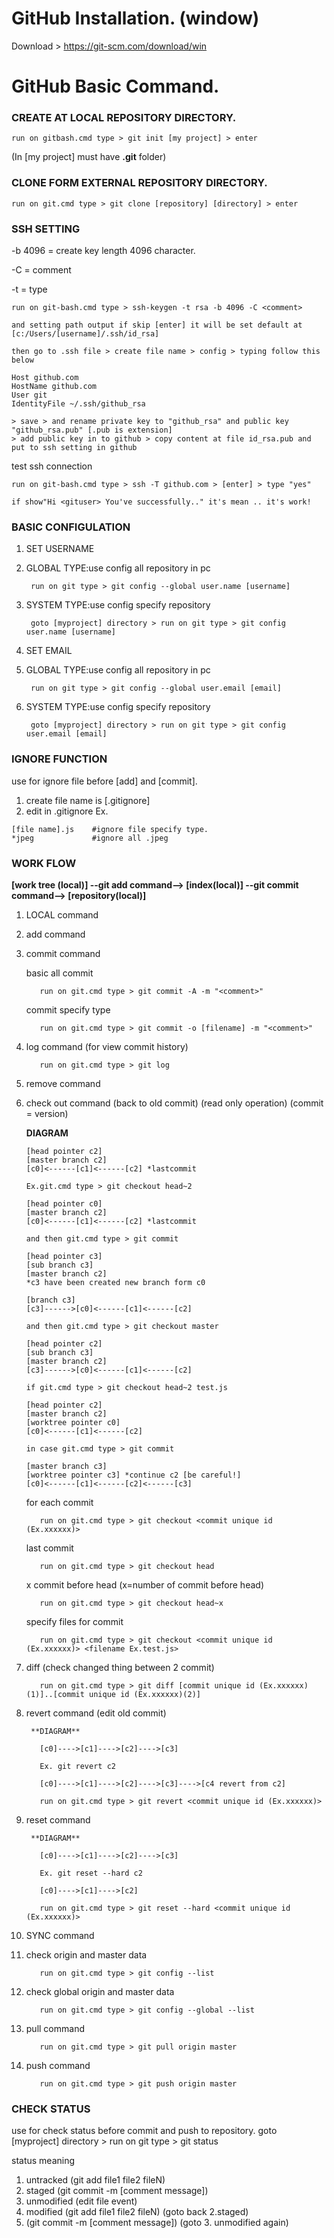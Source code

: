 # GitHub Installation. (window)
Download > https://git-scm.com/download/win

# GitHub Basic Command.

### CREATE AT LOCAL REPOSITORY DIRECTORY.
 
    run on gitbash.cmd type > git init [my project] > enter
  
  (In [my project] must have **.git** folder)
 
### CLONE FORM EXTERNAL REPOSITORY DIRECTORY.

    run on git.cmd type > git clone [repository] [directory] > enter
    
### SSH SETTING 

-b 4096 = create key length 4096 character.

-C = comment

-t = type
    
    run on git-bash.cmd type > ssh-keygen -t rsa -b 4096 -C <comment>
    
    and setting path output if skip [enter] it will be set default at [c:/Users/[username]/.ssh/id_rsa]
    
    then go to .ssh file > create file name > config > typing follow this below
    
    Host github.com
    HostName github.com
    User git
    IdentityFile ~/.ssh/github_rsa
    
    > save > and rename private key to "github_rsa" and public key "github_rsa.pub" [.pub is extension]
    > add public key in to github > copy content at file id_rsa.pub and put to ssh setting in github

test ssh connection

    run on git-bash.cmd type > ssh -T github.com > [enter] > type "yes"
    
    if show"Hi <gituser> You've successfully.." it's mean .. it's work!
 
### BASIC CONFIGULATION
 
 1. SET USERNAME 
  1. GLOBAL TYPE:use config all repository in pc
  
          run on git type > git config --global user.name [username]
  2. SYSTEM TYPE:use config specify repository
  
          goto [myproject] directory > run on git type > git config user.name [username]
 2. SET EMAIL
  1. GLOBAL TYPE:use config all repository in pc
  
          run on git type > git config --global user.email [email]
  2. SYSTEM TYPE:use config specify repository
  
          goto [myproject] directory > run on git type > git config user.email [email]
          
### IGNORE FUNCTION

use for ignore file before [add] and [commit].

1. create file name is [.gitignore]
2. edit in .gitignore Ex.
```
[file name].js    #ignore file specify type.
*jpeg             #ignore all .jpeg
```

### WORK FLOW

**[work tree (local)] --git add command--> [index(local)] --git commit command--> [repository(local)]**

1. LOCAL command
 1. add command
 2. commit command
     
     basic all commit
     
           run on git.cmd type > git commit -A -m "<comment>"
     
     commit specify type      
     
           run on git.cmd type > git commit -o [filename] -m "<comment>"
          
 3. log command (for view commit history)
 
           run on git.cmd type > git log
 4. remove command
 5. check out command (back to old commit) (read only operation) (commit = version)
     
     **DIAGRAM**
     ```
     [head pointer c2]
     [master branch c2]
     [c0]<------[c1]<------[c2] *lastcommit
     
     Ex.git.cmd type > git checkout head~2
     
     [head pointer c0]
     [master branch c2]
     [c0]<------[c1]<------[c2] *lastcommit
     
     and then git.cmd type > git commit
     
     [head pointer c3]
     [sub branch c3]
     [master branch c2]
     *c3 have been created new branch form c0
     
     [branch c3]
     [c3]------>[c0]<------[c1]<------[c2]
     
     and then git.cmd type > git checkout master
     
     [head pointer c2]
     [sub branch c3]
     [master branch c2]
     [c3]------>[c0]<------[c1]<------[c2]
     
     if git.cmd type > git checkout head~2 test.js
     
     [head pointer c2]
     [master branch c2]
     [worktree pointer c0]
     [c0]<------[c1]<------[c2]
     
     in case git.cmd type > git commit
     
     [master branch c3]
     [worktree pointer c3] *continue c2 [be careful!]
     [c0]<------[c1]<------[c2]<------[c3]
     ```
     
     for each commit
 
           run on git.cmd type > git checkout <commit unique id (Ex.xxxxxx)>
           
     last commit
           
           run on git.cmd type > git checkout head
           
     x commit before head (x=number of commit before head)
     
           run on git.cmd type > git checkout head~x
           
     specify files for commit
     
           run on git.cmd type > git checkout <commit unique id (Ex.xxxxxx)> <filename Ex.test.js>
           
 6. diff (check changed thing between 2 commit)
         
           run on git.cmd type > git diff [commit unique id (Ex.xxxxxx)(1)]..[commit unique id (Ex.xxxxxx)(2)]
     
 7. revert command (edit old commit)
 
         **DIAGRAM**
           
           [c0]---->[c1]---->[c2]---->[c3]
           
           Ex. git revert c2
           
           [c0]---->[c1]---->[c2]---->[c3]---->[c4 revert from c2]
           
           run on git.cmd type > git revert <commit unique id (Ex.xxxxxx)> 
           
 8. reset command
 
         **DIAGRAM**
         
           [c0]---->[c1]---->[c2]---->[c3]
           
           Ex. git reset --hard c2
           
           [c0]---->[c1]---->[c2]
 
           run on git.cmd type > git reset --hard <commit unique id (Ex.xxxxxx)>

2. SYNC command

 1. check origin and master data
 
           run on git.cmd type > git config --list
 
 2. check global origin and master data
 
           run on git.cmd type > git config --global --list
 
 3. pull command
 
           run on git.cmd type > git pull origin master
 
 4. push command
 
           run on git.cmd type > git push origin master
 

### CHECK STATUS

use for check status before commit and push to repository.
  goto [myproject] directory > run on git type > git status

status meaning

1. untracked (git add file1 file2 fileN) 
2. staged (git commit -m [comment message]) 
3. unmodified (edit file event)  
4. modified (git add file1 file2 fileN) (goto back 2.staged) 
5. (git commit -m [comment message]) (goto 3. unmodified again)
